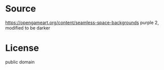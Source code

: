 # Source

https://opengameart.org/content/seamless-space-backgrounds
purple 2, modified to be darker

# License

public domain
